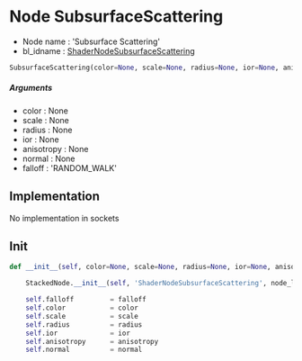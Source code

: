 # Node SubsurfaceScattering

- Node name : 'Subsurface Scattering'
- bl_idname : [ShaderNodeSubsurfaceScattering](https://docs.blender.org/api/current/bpy.types.{bl_idname}.html)


``` python
SubsurfaceScattering(color=None, scale=None, radius=None, ior=None, anisotropy=None, normal=None, falloff='RANDOM_WALK', node_label=None, node_color=None)
```
##### Arguments

- color : None
- scale : None
- radius : None
- ior : None
- anisotropy : None
- normal : None
- falloff : 'RANDOM_WALK'

## Implementation

No implementation in sockets

## Init

``` python
def __init__(self, color=None, scale=None, radius=None, ior=None, anisotropy=None, normal=None, falloff='RANDOM_WALK', node_label=None, node_color=None):

    StackedNode.__init__(self, 'ShaderNodeSubsurfaceScattering', node_label=node_label, node_color=node_color)

    self.falloff         = falloff
    self.color           = color
    self.scale           = scale
    self.radius          = radius
    self.ior             = ior
    self.anisotropy      = anisotropy
    self.normal          = normal
```
